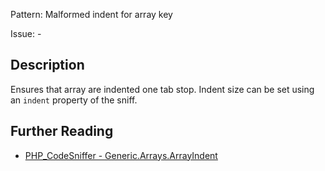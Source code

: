 Pattern: Malformed indent for array key

Issue: -

## Description

Ensures that array are indented one tab stop. Indent size can be set using an `indent` property of the sniff.

## Further Reading

* [PHP_CodeSniffer - Generic.Arrays.ArrayIndent](https://github.com/squizlabs/PHP_CodeSniffer/blob/master/src/Standards/Generic/Sniffs/Arrays/ArrayIndentSniff.php)
